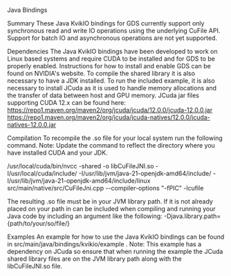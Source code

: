 Java Bindings

Summary
These Java KvikIO bindings for GDS currently support only synchronous read and write IO operations using the underlying CuFile API. Support for batch IO and asynchronous operations are not yet supported.

Dependencies
The Java KvikIO bindings have been developed to work on Linux based systems and require CUDA to be installed and for GDS to be properly enabled. Instructions for how to install and enable GDS can be found on NVIDIA's website. To compile the shared library it is also necessary to have a JDK installed. To run the included example, it is also necessary to install JCuda as it is used to handle memory allocations and the transfer of data between host and GPU memory. JCuda jar files supporting CUDA 12.x can be found here:
https://repo1.maven.org/maven2/org/jcuda/jcuda/12.0.0/jcuda-12.0.0.jar
https://repo1.maven.org/maven2/org/jcuda/jcuda-natives/12.0.0/jcuda-natives-12.0.0.jar

Compilation
To recompile the .so file for your local system run the following command. Note: Update the command to reflect the directory where you have installed CUDA and your JDK.

/usr/local/cuda/bin/nvcc -shared -o libCuFileJNI.so -I/usr/local/cuda/include/ -I/usr/lib/jvm/java-21-openjdk-amd64/include/ -I/usr/lib/jvm/java-21-openjdk-amd64/include/linux src/main/native/src/CuFileJni.cpp --compiler-options "-fPIC" -lcufile

The resulting .so file must be in your JVM library path. If it is not already placed on your path in can be included when compiling and running your Java code by including an argument like the following:
-Djava.library.path={path/to/your/so/file/}

Examples
An example for how to use the Java KvikIO bindings can be found in src/main/java/bindings/kvikio/example . Note: This example has a dependency on JCuda so ensure that when running the example the JCuda shared library files are on the JVM library path along with the libCuFileJNI.so file.
